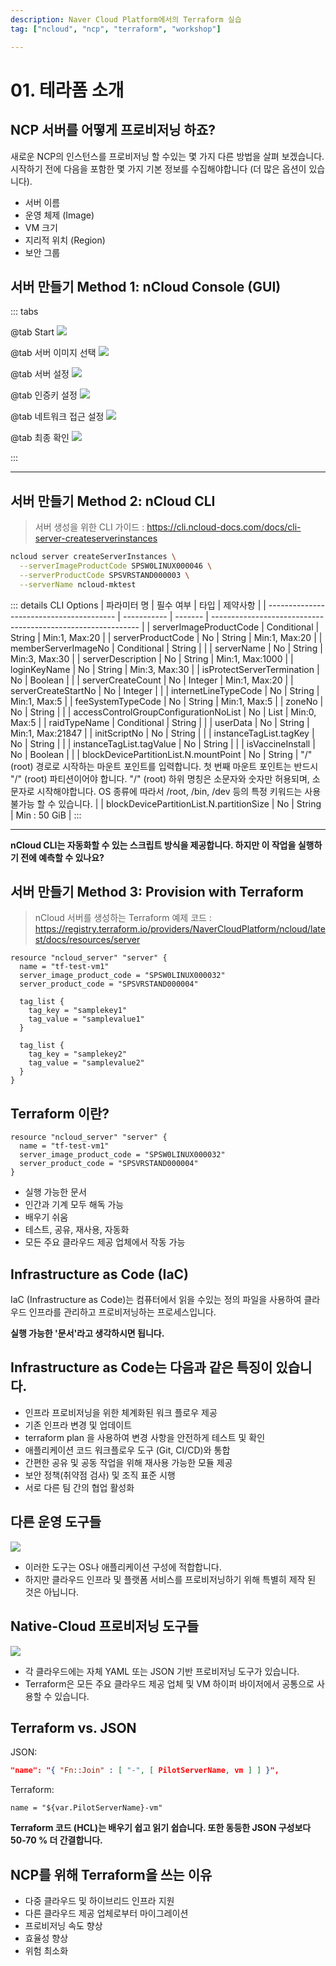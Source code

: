 ```yaml
---
description: Naver Cloud Platform에서의 Terraform 실습
tag: ["ncloud", "ncp", "terraform", "workshop"]

---
```


# 01. 테라폼 소개

## NCP 서버를 어떻게 프로비저닝 하죠?

새로운 NCP의 인스턴스를 프로비저닝 할 수있는 몇 가지 다른 방법을 살펴 보겠습니다. 시작하기 전에 다음을 포함한 몇 가지 기본 정보를 수집해야합니다 (더 많은 옵션이 있습니다).

- 서버 이름
- 운영 체제 (Image)
- VM 크기
- 지리적 위치 (Region)
- 보안 그룹

## 서버 만들기 Method 1:  nCloud Console (GUI)
::: tabs

@tab Start
![](./image/GUI01.png)

@tab 서버 이미지 선택
![](./image/GUI02.png)

@tab 서버 설정
![](./image/GUI03.png)

@tab 인증키 설정
![](./image/GUI04.png)

@tab 네트워크 접근 설정
![](./image/GUI05.png)

@tab 최종 확인
![](./image/GUI06.png)

:::

---

## 서버 만들기 Method 2:  nCloud CLI

> 서버 생성을 위한 CLI 가이드 : <https://cli.ncloud-docs.com/docs/cli-server-createserverinstances>
```bash
ncloud server createServerInstances \
  --serverImageProductCode SPSW0LINUX000046 \
  --serverProductCode SPSVRSTAND000003 \
  --serverName ncloud-mktest
```


::: details CLI Options
| 파라미터 명                              | 필수 여부   | 타입    | 제약사항                                                     |
| ---------------------------------------- | ----------- | ------- | ------------------------------------------------------------ |
| serverImageProductCode                   | Conditional | String  | Min:1, Max:20                                                |
| serverProductCode                        | No          | String  | Min:1, Max:20                                                |
| memberServerImageNo                      | Conditional | String  |                                                              |
| serverName                               | No          | String  | Min:3, Max:30                                                |
| serverDescription                        | No          | String  | Min:1, Max:1000                                              |
| loginKeyName                             | No          | String  | Min:3, Max:30                                                |
| isProtectServerTermination               | No          | Boolean |                                                              |
| serverCreateCount                        | No          | Integer | Min:1, Max:20                                                |
| serverCreateStartNo                      | No          | Integer |                                                              |
| internetLineTypeCode                     | No          | String  | Min:1, Max:5                                                 |
| feeSystemTypeCode                        | No          | String  | Min:1, Max:5                                                 |
| zoneNo                                   | No          | String  |                                                              |
| accessControlGroupConfigurationNoList    | No          | List    | Min:0, Max:5                                                 |
| raidTypeName                             | Conditional | String  |                                                              |
| userData                                 | No          | String  | Min:1, Max:21847                                             |
| initScriptNo                             | No          | String  |                                                              |
| instanceTagList.tagKey                   | No          | String  |                                                              |
| instanceTagList.tagValue                 | No          | String  |                                                              |
| isVaccineInstall                         | No          | Boolean |                                                              |
| blockDevicePartitionList.N.mountPoint    | No          | String  | "/" (root) 경로로 시작하는 마운트 포인트를 입력합니다. 첫 번째 마운트 포인트는 반드시 "/" (root) 파티션이어야 합니다. "/" (root) 하위 명칭은 소문자와 숫자만 허용되며, 소문자로 시작해야합니다. OS 종류에 따라서 /root, /bin, /dev 등의 특정 키워드는 사용 불가능 할 수 있습니다. |
| blockDevicePartitionList.N.partitionSize | No          | String  | Min : 50 GiB                                                 |
:::

---

**nCloud CLI는 자동화할 수 있는 스크립트 방식을 제공합니다. 하지만 이 작업을 실행하기 전에 예측할 수 있나요?**


## 서버 만들기 Method 3: Provision with Terraform
> nCloud 서버를 생성하는 Terraform 예제 코드 : <https://registry.terraform.io/providers/NaverCloudPlatform/ncloud/latest/docs/resources/server>
```hcl
resource "ncloud_server" "server" {
  name = "tf-test-vm1"
  server_image_product_code = "SPSW0LINUX000032"
  server_product_code = "SPSVRSTAND000004"

  tag_list {
    tag_key = "samplekey1"
    tag_value = "samplevalue1"
  }

  tag_list {
    tag_key = "samplekey2"
    tag_value = "samplevalue2"
  }
}
```

## Terraform 이란?

```hcl
resource "ncloud_server" "server" {
  name = "tf-test-vm1"
  server_image_product_code = "SPSW0LINUX000032"
  server_product_code = "SPSVRSTAND000004"
}
```

- 실행 가능한 문서
- 인간과 기계 모두 해독 가능
- 배우기 쉬움
- 테스트, 공유, 재사용, 자동화
- 모든 주요 클라우드 제공 업체에서 작동 가능

## Infrastructure as Code (IaC)

IaC (Infrastructure as Code)는 컴퓨터에서 읽을 수있는 정의 파일을 사용하여 클라우드 인프라를 관리하고 프로비저닝하는 프로세스입니다.

**실행 가능한 '문서'라고 생각하시면 됩니다.**

## Infrastructure as Code는 다음과 같은 특징이 있습니다.

- 인프라 프로비저닝을 위한 체계화된 워크 플로우 제공
- 기존 인프라 변경 및 업데이트
- terraform plan 을 사용하여 변경 사항을 안전하게 테스트 및 확인
- 애플리케이션 코드 워크플로우 도구 (Git, CI/CD)와 통합
- 간편한 공유 및 공동 작업을 위해 재사용 가능한 모듈 제공
- 보안 정책(취약점 검사) 및 조직 표준 시행
- 서로 다른 팀 간의 협업 활성화

## 다른 운영 도구들

![](./image/infra_tools.png)

- 이러한 도구는 OS나 애플리케이션 구성에 적합합니다.
- 하지만 클라우드 인프라 및 플랫폼 서비스를 프로비저닝하기 위해 특별히 제작 된 것은 아닙니다.

## Native-Cloud 프로비저닝 도구들

![](./image/cloud-provisioning-tools.png)

- 각 클라우드에는 자체 YAML 또는 JSON 기반 프로비저닝 도구가 있습니다.
- Terraform은 모든 주요 클라우드 제공 업체 및 VM 하이퍼 바이저에서 공통으로 사용할 수 있습니다.

## Terraform vs. JSON

JSON:
```json
"name": "{ "Fn::Join" : [ "-", [ PilotServerName, vm ] ] }",
```

Terraform:
```hcl
name = "${var.PilotServerName}-vm"
```

**Terraform 코드 (HCL)는 배우기 쉽고 읽기 쉽습니다. 또한 동등한 JSON 구성보다 50-70 % 더 간결합니다.**

## NCP를 위해 Terraform을 쓰는 이유

- 다중 클라우드 및 하이브리드 인프라 지원
- 다른 클라우드 제공 업체로부터 마이그레이션
- 프로비저닝 속도 향상
- 효율성 향상
- 위험 최소화
